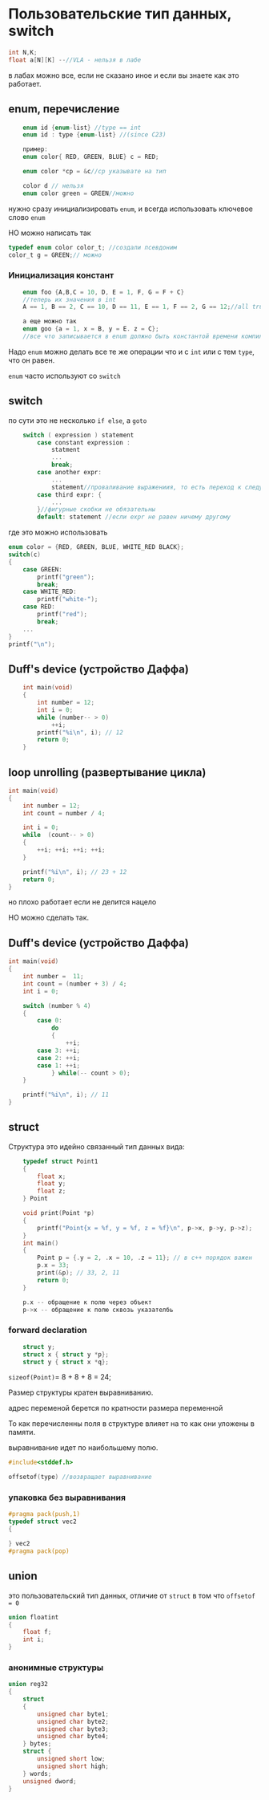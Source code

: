 # Пользовательские тип данных, switch

```c
int N,K;
float a[N][K] --//VLA - нельзя в лабе
```

в лабах можно все, если не сказано иное и если вы знаете как это работает.

## enum, перечисление

```c
    enum id {enum-list} //type == int
    enum id : type {enum-list} //(since C23)

    пример:
    enum color{ RED, GREEN, BLUE} c = RED;

    enum color *cp = &c//ср указывате на тип 

    color d // нельзя
    enum color green = GREEN//можно
```
нужно сразу инициализировать `enum`, и всегда использовать ключевое слово `enum`

НО можно написать так
```c
typedef enum color color_t; //создали псевдоним
color_t g = GREEN;// можно
```

### Инициализация констант
```c
    enum foo {A,B,C = 10, D, E = 1, F, G = F + C}
    //теперь их значения в int
    A == 1, B == 2, C == 10, D == 11, E == 1, F == 2, G == 12;//all true;

    а еще можно так
    enum goo {a = 1, x = B, y = E. z = C};
    //все что записывается в enum должно быть константой времени компиляции
```

Надо `enum` можно делать все те же операции что и с `int` или с тем `type`, что он равен.

`enum` часто используют со `switch`

## switch

по сути это не несколько `if else`, а `goto`

```c
    switch ( expression ) statement
        case constant expression : 
            statment
            ...
            break;
        case another expr:
            ... 
            statement//проваливание выражениия, то есть переход к следующему case
        case third expr: {
            ...
        }//фигурные скобки не обязательны
        default: statement //если expr не равен ничему другому
```

где это можно использовать
```c
enum color = {RED, GREEN, BLUE, WHITE_RED BLACK};
switch(c)
{
    case GREEN:
        printf("green");
        break;
    case WHITE_RED:
        printf("white-");
    case RED:
        printf("red");
        break;        
    ...
}
printf("\n");
```

## Duff's device (устройство Даффа)

```c
    int main(void)
    {
        int number = 12;
        int i = 0;
        while (number-- > 0)
            ++i;
        printf("%i\n", i); // 12
        return 0;
    }
```
## loop unrolling (развертывание цикла)
```c
int main(void)
{
    int number = 12;
    int count = number / 4;

    int i = 0;
    while  (count-- > 0)
    {
        ++i; ++i; ++i; ++i;
    }

    printf("%i\n", i); // 23 + 12
    return 0;
}
```
но плохо работает если не делится нацело


НО можно сделать так.
## Duff's device (устройство Даффа)
```c
int main(void)
{
    int number =  11;
    int count = (number + 3) / 4;
    int i = 0;

    switch (number % 4)
    {
        case 0:
            do
            {
                ++i;
        case 3: ++i;
        case 2: ++i;
        case 1: ++i;
            } while(-- count > 0);
    }

    printf("%i\n", i); // 11
}
```

## struct

Структура это идейно связанный тип данных вида:
```c
    typedef struct Point1
    {
        float x;
        float y;
        float z;
    } Point

    void print(Point *p)
    {
        printf("Point{x = %f, y = %f, z = %f}\n", p->x, p->y, p->z);
    }
    int main()
    {
        Point p = {.y = 2, .x = 10, .z = 11}; // в с++ порядок важен
        p.x = 33;
        print(&p); // 33, 2, 11
        return 0;
    }

    p.x -- обращение к полю через объект
    p->x -- обращение к полю сквозь указателбь
```
### forward declaration

```c
    struct y;
    struct x { struct y *p};
    struct y { struct x *q};
```

`sizeof(Point)`= 8 + 8 + 8 = 24;

Размер структуры кратен выравниванию.

адрес переменой берется по кратности размера переменной

То как перечисленны поля в структуре влияет на то как они уложены в памяти.

выравнивание идет по наибольшему полю.

```c
#include<stddef.h>

offsetof(type) //возвращает выравнивание
```
### упаковка без выравнивания 
```c
#pragma pack(push,1)
typedef struct vec2
{

} vec2
#pragma pack(pop)
```

## union 
это пользовательский тип данных, отличие от `struct` в том что `offsetof = 0`

```c 
union floatint 
{
    float f;
    int i;
}
```
### анонимные структуры
```c
union reg32 
{
    struct 
    {
        unsigned char byte1;
        unsigned char byte2;
        unsigned char byte3;
        unsigned char byte4;
    } bytes;
    struct {
        unsigned short low;
        unsigned short high;
    } words;
    unsigned dword;
}
```